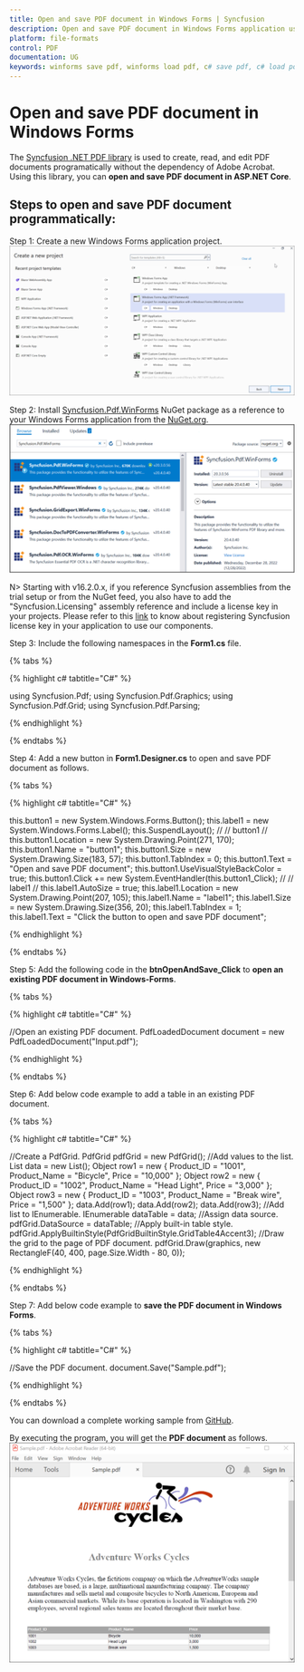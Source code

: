 ```yaml
---
title: Open and save PDF document in Windows Forms | Syncfusion
description: Open and save PDF document in Windows Forms application using Syncfusion .NET PDF library without the dependency of Adobe Acrobat. 
platform: file-formats
control: PDF
documentation: UG
keywords: winforms save pdf, winforms load pdf, c# save pdf, c# load pdf
---
```


# Open and save PDF document in Windows Forms

The [Syncfusion .NET PDF library](https://www.syncfusion.com/document-processing/pdf-framework/net) is used to create, read, and edit PDF documents programatically without the dependency of Adobe Acrobat. Using this library, you can **open and save PDF document in ASP.NET Core**. 

## Steps to open and save PDF document programmatically:

Step 1: Create a new Windows Forms application project.
![Create Windows Forms application in Visual Studio](Images/Create_WF_application.png)

Step 2: Install [Syncfusion.Pdf.WinForms](https://www.nuget.org/packages/Syncfusion.Pdf.WinForms/) NuGet package as a reference to your Windows Forms application from the [NuGet.org](https://www.nuget.org/).
![Create Windows Forms application in Visual Studio](Images/WF_NuGet_package.png)

N> Starting with v16.2.0.x, if you reference Syncfusion assemblies from the trial setup or from the NuGet feed, you also have to add the  "Syncfusion.Licensing" assembly reference and include a license key in your projects. Please refer to this [link](https://help.syncfusion.com/common/essential-studio/licensing/overview) to know about registering Syncfusion license key in your application to use our components.

Step 3: Include the following namespaces in the **Form1.cs** file.

{% tabs %}

{% highlight c# tabtitle="C#" %}

using Syncfusion.Pdf;
using Syncfusion.Pdf.Graphics;
using Syncfusion.Pdf.Grid;
using Syncfusion.Pdf.Parsing;

{% endhighlight %}

{% endtabs %}

Step 4: Add a new button in **Form1.Designer.cs** to open and save PDF document as follows. 

{% tabs %}

{% highlight c# tabtitle="C#" %}

this.button1 = new System.Windows.Forms.Button();
this.label1 = new System.Windows.Forms.Label();
this.SuspendLayout();
// 
// button1
// 
this.button1.Location = new System.Drawing.Point(271, 170);
this.button1.Name = "button1";
this.button1.Size = new System.Drawing.Size(183, 57);
this.button1.TabIndex = 0;
this.button1.Text = "Open and save PDF document";
this.button1.UseVisualStyleBackColor = true;
this.button1.Click += new System.EventHandler(this.button1_Click);
// 
// label1
// 
this.label1.AutoSize = true;
this.label1.Location = new System.Drawing.Point(207, 105);
this.label1.Name = "label1";
this.label1.Size = new System.Drawing.Size(356, 20);
this.label1.TabIndex = 1;
this.label1.Text = "Click the button to open and save PDF document";

{% endhighlight %}

{% endtabs %}

Step 5: Add the following code in the **btnOpenAndSave_Click** to **open an existing PDF document in Windows-Forms**.

{% tabs %}

{% highlight c# tabtitle="C#" %}

//Open an existing PDF document.
PdfLoadedDocument document = new PdfLoadedDocument("Input.pdf");

{% endhighlight %}

{% endtabs %}

Step 6: Add below code example to add a table in an existing PDF document.

{% tabs %}

{% highlight c# tabtitle="C#" %}

//Create a PdfGrid.
PdfGrid pdfGrid = new PdfGrid();
//Add values to the list.
List<object> data = new List<object>();
Object row1 = new { Product_ID = "1001", Product_Name = "Bicycle", Price = "10,000" };
Object row2 = new { Product_ID = "1002", Product_Name = "Head Light", Price = "3,000" };
Object row3 = new { Product_ID = "1003", Product_Name = "Break wire", Price = "1,500" };
data.Add(row1);
data.Add(row2);
data.Add(row3);
//Add list to IEnumerable.
IEnumerable<object> dataTable = data;
//Assign data source.
pdfGrid.DataSource = dataTable;
//Apply built-in table style.
pdfGrid.ApplyBuiltinStyle(PdfGridBuiltinStyle.GridTable4Accent3);
//Draw the grid to the page of PDF document.
pdfGrid.Draw(graphics, new RectangleF(40, 400, page.Size.Width - 80, 0));

{% endhighlight %}

{% endtabs %}

Step 7: Add below code example to **save the PDF document in Windows Forms**.

{% tabs %}

{% highlight c# tabtitle="C#" %}

//Save the PDF document. 
document.Save("Sample.pdf");

{% endhighlight %}

{% endtabs %}

You can download a complete working sample from [GitHub](https://github.com/SyncfusionExamples/PDF-Examples/tree/master/Open%20and%20Save%20PDF%20document/Windows%20Forms/Open-and-save-PDF-document).

By executing the program, you will get the **PDF document** as follows.
![Windows Forms output PDF document](Images/Open_and_save_output.png)